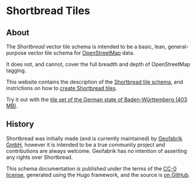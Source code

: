 # Shortbread Tiles

## About

The *Shortbread* vector tile schema is intended to be a basic, lean, general-purpose vector
tile schema for [OpenStreetMap](https://www.openstreetmap.org/) data.

It does not, and cannot, cover the full breadth and depth of OpenStreetMap tagging.

This website contains the description of the [Shortbread tile schema](/schema), and instrictions on how to [create Shortbread tiles](/make-vectortiles/).

Try it out with the [tile set of the German state of Baden-Württemberg (403 MB)](/shortbread-examples/shortbread-baden-wuerttemberg.mbtiles).

## History

Shortbread was initially made (and is currently maintained) by [Geofabrik GmbH](https://www.geofabrik.de/), however it is intended to be a true community project and contributions are always welcome. Geofabrik has no intention of asserting any rights over Shortbread.

This schema documentation is published under the terms of the [CC-0 license](https://creativecommons.org/public-domain/cc0/), generated using the Hugo framework, and the source is [on GitHub](https://github.com/geofabrik/shortbread-docs).
